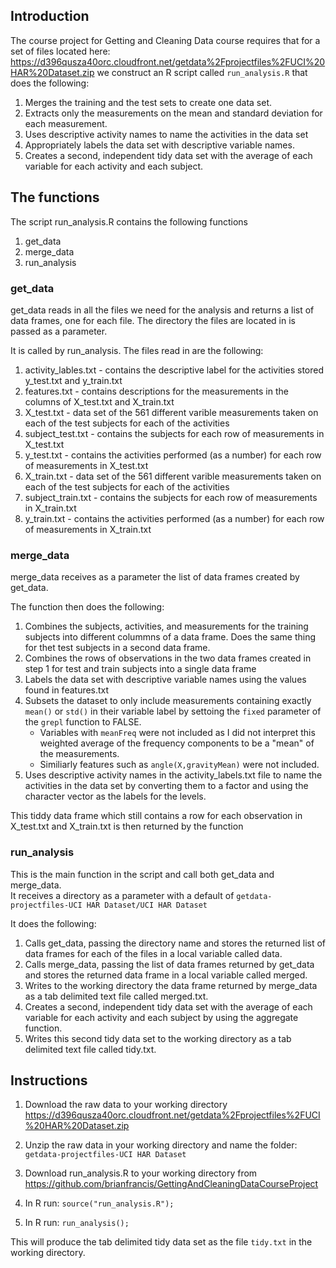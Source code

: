 ## Introduction

The course project for Getting and Cleaning Data course
requires that for a set of files located here:
https://d396qusza40orc.cloudfront.net/getdata%2Fprojectfiles%2FUCI%20HAR%20Dataset.zip 
we construct an R script called `run_analysis.R` that does the following:

1. Merges the training and the test sets to create one data set.
2. Extracts only the measurements on the mean and standard deviation for each measurement. 
3. Uses descriptive activity names to name the activities in the data set
4. Appropriately labels the data set with descriptive variable names. 
5. Creates a second, independent tidy data set with the average of each variable for each activity and each subject. 

## The functions

The script run_analysis.R contains the following functions

1.  get_data
2.  merge_data
3.  run_analysis

### get_data

get_data reads in all the files we need for the analysis and returns a list of data frames, one for each file.
The directory the files are located in is passed as a parameter.

It is called by run_analysis.  The files read in are the following:

1. activity_lables.txt - contains the descriptive label for the activities stored y_test.txt and y_train.txt
2. features.txt - contains descriptions for the measurements in the columns of X_test.txt and X_train.txt
3. X_test.txt - data set of the 561 different varible measurements taken on each of the test subjects for each of the activities
4. subject_test.txt -  contains the subjects for each row of measurements in X_test.txt
5. y_test.txt - contains the activities performed (as a number) for each row of measurements in X_test.txt
6. X_train.txt - data set of the 561 different varible measurements taken on each of the test subjects for each of the activities
7. subject_train.txt -  contains the subjects for each row of measurements in X_train.txt
8. y_train.txt - contains the activities performed (as a number) for each row of measurements in X_train.txt



### merge_data

merge_data receives as a parameter the list of data frames created by get_data.

The function then does the following:

1. Combines the subjects, activities, and measurements for the training subjects into different colummns of a data frame.
Does the same thing for thet test subjects in a second data frame.
2. Combines the rows of observations in the two data frames created in step 1 for test and train subjects into a single data frame
3. Labels the data set with descriptive variable names using the values found in features.txt
4. Subsets the dataset to only include measurements containing exactly `mean()` or `std()` in their variable label by settoing the `fixed` parameter of the `grepl` function to FALSE.
	* Variables with `meanFreq` were not included as I did not interpret this weighted average of the frequency components to be a "mean" of the measurements.
	* Similiarly features such as `angle(X,gravityMean)` were not included.
5. Uses descriptive activity names in the activity_labels.txt file to name the activities in the data set by converting them to a factor and using the character vector as the labels for the levels.

This tiddy data frame which still contains a row for each observation in X_test.txt and X_train.txt is then returned by the function

### run_analysis

This is the main function in the script and call both get_data and merge_data.  
It receives a directory as a parameter with a default of `getdata-projectfiles-UCI HAR Dataset/UCI HAR Dataset`

It does the following:

1. Calls get_data, passing the directory name and stores the returned list of data frames for each of the files in a local variable called data.
2. Calls merge_data, passing the list of data frames returned by get_data and stores the returned data frame in a local variable called merged.
3. Writes to the working directory the data frame returned by merge_data as a tab delimited text file called merged.txt.
4. Creates a second, independent tidy data set with the average of each variable for each activity and each subject by using the aggregate function.
5. Writes this second tidy data set to the working directory as a tab delimited text file called tidy.txt.


## Instructions

1. Download the raw data to your working directory https://d396qusza40orc.cloudfront.net/getdata%2Fprojectfiles%2FUCI%20HAR%20Dataset.zip 

2. Unzip the raw data in your working directory and name the folder: `getdata-projectfiles-UCI HAR Dataset`

3. Download run_analysis.R to your working directory from https://github.com/brianfrancis/GettingAndCleaningDataCourseProject

4. In R run: `source("run_analysis.R");`

5. In R run: `run_analysis();`

This will produce the tab delimited tidy data set as the file `tidy.txt` in the working directory.